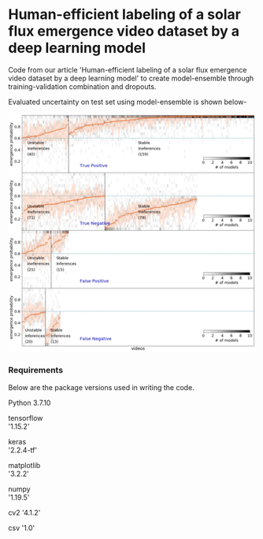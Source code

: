 # Human-efficient labeling of a solar flux emergence video dataset by a deep learning model
Code from our article 'Human-efficient labeling of a solar flux emergence video dataset by a deep learning model' to create model-ensemble through training-validation combination and dropouts.

Evaluated uncertainty on test set using model-ensemble is shown below-
<p align="center">
<img width="800" src="Figure4.jpg">  
</p>

### Requirements
Below are the package versions used in writing the code. 

Python 3.7.10

tensorflow                                                            
'1.15.2'

keras                                                             
'2.2.4-tf'

matplotlib                                                      
'3.2.2'

numpy  
'1.19.5'

cv2
'4.1.2'

csv
'1.0'
